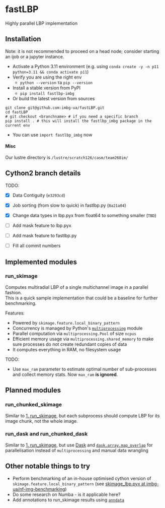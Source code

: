 # fastLBP
Highly parallel LBP implementation

## Installation

Note: it is not recommended to proceed on a head node; consider starting an ijob or a jupyter instance.

- Activate a Python 3.11 environment (e.g. using `conda create -y -n p11 python=3.11 && conda activate p11`)
- Verify you are using the right env
	- `python --version` та `pip --version`
- Install a stable version from PyPI
	- `pip install fastlbp-imbg`
- Or build the latest version from sources
```
git clone git@github.com:imbg-ua/fastLBP.git
cd fastLBP
# git checkout <branchname> # if you need a specific branch
pip install . # this will install the fastlbp_imbg package in the current env
```
- You can use `import fastlbp_imbg` now

#### Misc
Our lustre directory is
`/lustre/scratch126/casm/team268im/`


## Cython2 branch details
TODO:
- [x] Data Contiguity (`e3293cd`)
- [x] Job sorting (from slow to quick) in fastlbp.py (`8a21a04`)
- [x] Change data types in lbp.pyx from float64 to something smaller (`TBD`)
- [ ] Add mask feature to lbp.pyx
- [ ] Add mask feature to fastlbp.py
- [ ] Fill all commit numbers


## Implemented modules
### run_skimage
Computes multiradial LBP of a single multichannel image in a parallel fashion.  
This is a quick sample implementation that could be a baseline for further benchmarking.

Features:
- Powered by `skimage.feature.local_binary_pattern`
- Concurrency is managed by Python's [`multiprocessing`](https://docs.python.org/3/library/multiprocessing.html) module
- Parallel computation via `multiprocessing.Pool` of size `ncpus`
- Efficient memory usage via  `multiprocessing.shared_memory` to make sure processes do not create redundant copies of data
- It computes everything in RAM, no filesystem usage

TODO: 
- Use `max_ram` parameter to estimate optimal number of sub-processes and collect memory stats. Now `max_ram` **is ignored**.

## Planned modules
### run_chunked_skimage
Similar to [1. run_skimage](#1-run_skimage), but each subprocess should compute LBP for its image chunk, not the whole image.

### run_dask and run_chunked_dask
Similar to [1. run_skimage](#1-run_skimage), but use [Dask](https://docs.dask.org/en/stable/) and [`dask.array.map_overlap`](https://docs.dask.org/en/stable/generated/dask.array.map_overlap.html#dask.array.map_overlap) for parallelisation instead of `multiprocessing` and manual data wrangling

## Other notable things to try
- Perform benchmarking of an in-house optimised cython version of `skimage.feature.local_binary_pattern` (see [skimage_lbp.pyx at imbg-ua/nf-img-benchmarking](https://github.com/imbg-ua/nf-img-benchmarking/blob/main/skimage_lbp/skimage_lbp.pyx))
- Do some research on Numba - is it applicable here?
- Add annotations to run_skimage results using [`anndata`](https://anndata.readthedocs.io/en/latest/)
